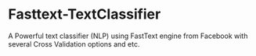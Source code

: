 # Fasttext-TextClassifier
A Powerful text classifier (NLP) using FastText engine from Facebook with several Cross Validation options and etc.

